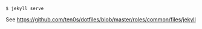 ```
$ jekyll serve
```

See https://github.com/ten0s/dotfiles/blob/master/roles/common/files/jekyll
